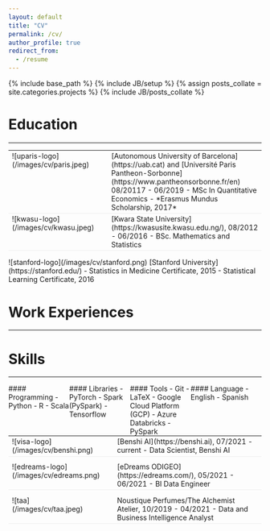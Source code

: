 ```yaml
---
layout: default
title: "CV"
permalink: /cv/
author_profile: true
redirect_from:
  - /resume
---
```


<!--{% include base_path %}-->
{% include base_path %}
{% include JB/setup %}
{% assign posts_collate = site.categories.projects %}
{% include JB/posts_collate %}

<!-- CV in [PDF](/archive/Catherine_Gitau_cv.pdf) version -->


<!-- --- -->

# Education
----
<table style="width:100%">
<col width="9%">
<col width="20">
<col >

<tr style="border-bottom:1pt solid #eee">
<td markdown="1">
![uparis-logo](/images/cv/paris.jpeg)
</td>
<td></td>
<td markdown="1">
[Autonomous University of Barcelona](https://uab.cat) and [Université Paris Pantheon-Sorbonne](https://www.pantheonsorbonne.fr/en) 08/20117 - 06/2019
- MSc In Quantitative Economics
- *Erasmus Mundus Scholarship, 2017*
</td> 
</tr>


<tr style="border-bottom:1pt solid #eee">
<td markdown="1">
![kwasu-logo](/images/cv/kwasu.jpeg)
</td>
<td></td>
<td markdown="1">
[Kwara State University](https://kwasusite.kwasu.edu.ng/), 08/2012 - 06/2016 
- BSc. Mathematics and Statistics
</td> 
</tr>
</table>


<tr style="border-bottom:1pt solid #eee">
<td markdown="1">
![stanford-logo](/images/cv/stanford.png)
</td>
<td></td>
<td markdown="1">
[Stanford University](https://stanford.edu/)
- Statistics in Medicine Certificate, 2015
- Statistical Learning Certificate, 2016
</td> 
</tr>
</table>


<!-- --- -->

# Work Experiences

----

<table style="width:100%">
<col width="17%">
<col width="20">
<col >
<tr style="border-bottom:1pt solid #eee">
<td markdown="1">
![visa-logo](/images/cv/benshi.png)
</td>
<td></td>
<td markdown="1">
[Benshi AI](https://benshi.ai), 07/2021 - current
- Data Scientist, Benshi AI
</td> 
</tr>

<tr height="10"/>
<tr style="border-bottom:1pt solid #eee">
<td markdown="1">
![edreams-logo](/images/cv/edreams.png)
</td>
<td></td>
<td markdown="1">
[eDreams ODIGEO](https://edreams.com/), 05/2021 - 06/2021
- BI Data Engineer
</td> 
</tr>

<tr height="10"/>
<tr style="border-bottom:1pt solid #eee">
<td markdown="1">
![taa](/images/cv/taa.jpeg)
</td>
<td></td>
<td markdown="1">
Noustique Perfumes/The Alchemist Atelier, 10/2019 - 04/2021
- Data and Business Intelligence Analyst
</td> 
</tr>





<!-- ---- -->
# Skills

---- 

<div class="container">

<div class="leftpane1" markdown="1">
#### Programming
- Python
- R
- Scala
</div>
  
<div class="leftpane1" markdown="1">
#### Libraries
- PyTorch
- Spark (PySpark)
- Tensorflow
</div>
  
<div class="leftpane1" markdown="1">
#### Tools
- Git 
- LaTeX
- Google Cloud Platform (GCP)
- Azure Databricks
- PySpark
</div>

<div class="leftpane1" markdown="1">
#### Language
- English
- Spanish
</div>

</div>




<style type="text/css">
td {
    border: 0.5px;
    vertical-align: top;
    text-align: left;
}

.container {
  width: 100%;
  height: 100%;
}

.leftpane1 {
    width: 24%;
    height: 100%;
    float: left;
    border-collapse: collapse;
}

.leftpane2 {
    width: 8%;
    height: 100%;
    margin: 8px;
  	float: left;
    border-collapse: collapse;
}

.leftpane3 {
    width: 86%;
    height: 100%;
  	float: left;
    border-collapse: collapse;
}

.leftpane4 {
    width: 15%;
    height: 100%;
    margin: 8px;
  	float: left;
    border-collapse: collapse;
}

.leftpane5 {
    width: 80%;
    height: 100%;
  	float: left;
    border-collapse: collapse;
}

.rightpane {
  width: 33%;
  height: 100%;
  float: right;
  background-color: yellow;
  border-collapse: collapse;
}
</style>



<!--Publications
======
  <ul>{% for post in site.publications %}
    {% include archive-single-cv.html %}
  {% endfor %}</ul>-->
  
 
